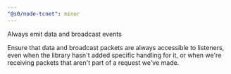 ```yaml
---
"@s0/node-tcnet": minor
---
```


Always emit data and broadcast events

Ensure that data and broadcast packets are always accessible to listeners,
even when the library hasn't added specific handling for it,
or when we're receiving packets that aren't part of a request we've made.